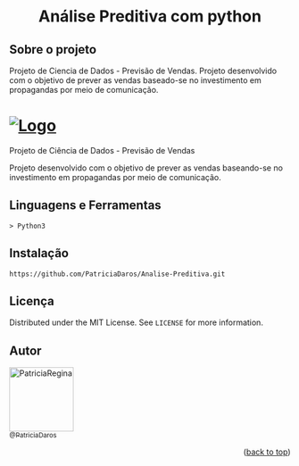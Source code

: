 
<div align="center" id="header">
  
  <h1>Análise Preditiva com python</h1>
</div>


<!-- ============== ABOUT ============== -->
## Sobre o projeto

<div>
  Projeto de Ciencia de Dados - Previsão de Vendas. Projeto desenvolvido com o objetivo de prever as vendas baseado-se no investimento em propagandas por meio de comunicação.

  <a href="#"><img src="Animação.gif" alt="Logo"></a>
=======
<div>
  Projeto de Ciência de Dados - Previsão de Vendas
  
  Projeto desenvolvido com o objetivo de prever as vendas baseando-se no investimento em propagandas por meio de comunicação.
</div>


<!-- ============== LANGUAGE ============== -->
## Linguagens e Ferramentas

```
> Python3
```

<!-- ============== INSTALLATION ============== -->
## Instalação

```
https://github.com/PatriciaDaros/Analise-Preditiva.git
```


<!-- ============== LICENSE ============== -->
## Licença

Distributed under the MIT License. See `LICENSE` for more information.


<!-- ============== AUTHOR ============== -->
## Autor

[<img alt="PatriciaRegina" src="https://github.com/PatriciaDaros.png?size=300" width="115"><br><sub>@PatriciaDaros</sub>](https://github.com/PatriciaDaros)

<p align="right">(<a href="#header">back to top</a>)</p>


<!-- ============== LINKs ============== -->
<!-- Alterar link -->
[Site-link]: https://github.com/RuanMiniguite/Password-Generator
[GitHub License-link]: https://github.com/RuanMiniguite/Password-Generator/blob/4695e1d2bd3571e4f315d18624b2b4a4d2e4e1b3/LICENSE

<!-- Alterar caminho para repositorio [Template-Readme] -->
[GitHub repo size-shields]: https://img.shields.io/github/repo-size/RuanMiniguite/Password-Generator?style=for-the-badge
[GitHub language count-shields]: https://img.shields.io/github/languages/count/RuanMiniguite/Password-Generator?style=for-the-badge
[GitHub forks-shields]: https://img.shields.io/github/forks/RuanMiniguite/Password-Generator?style=for-the-badge

<!-- link Shields-->
[GitHub License-shields]: https://img.shields.io/cocoapods/l/m?down_color=292929&up_color=292929&style=for-the-badge
[Site-shields]: https://img.shields.io/badge/Site-Live-292929?style=for-the-badge&logo=web&logoColor=white
[Website-link]: https://github.com/RuanMiniguite/Commit-Message
[Website-shields]: https://img.shields.io/website?down_color=292929&down_message=404&style=for-the-badge&logo=github&up_color=292929&up_message=Commit&url=https%3A%2F%2Fgithub.com%2FRuanMiniguite%2FCommit-Message
